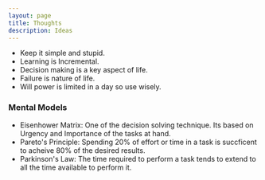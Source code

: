 ```yaml
---
layout: page
title: Thoughts
description: Ideas 
---
```


- Keep it simple and stupid.
- Learning is Incremental.
- Decision making is a key aspect of life.
- Failure is nature of life.
- Will power is limited in a day so use wisely.


### Mental Models
- Eisenhower Matrix: One of the decision solving technique. Its based on Urgency and Importance of the tasks at hand.
- Pareto's Principle: Spending 20% of effort or time in a task is succficent to acheive 80% of the desired results.
- Parkinson's Law: The time required to perform a task tends to extend to all the time available to perform it.
